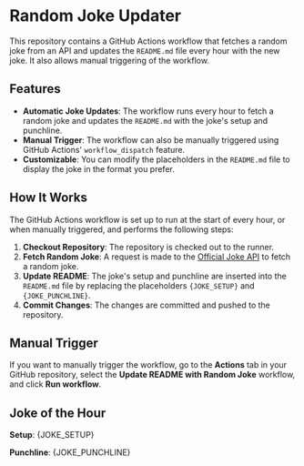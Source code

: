 # Random Joke Updater

This repository contains a GitHub Actions workflow that fetches a random joke from an API and updates the `README.md` file every hour with the new joke. It also allows manual triggering of the workflow.

## Features

- **Automatic Joke Updates**: The workflow runs every hour to fetch a random joke and updates the `README.md` with the joke's setup and punchline.
- **Manual Trigger**: The workflow can also be manually triggered using GitHub Actions' `workflow_dispatch` feature.
- **Customizable**: You can modify the placeholders in the `README.md` file to display the joke in the format you prefer.

## How It Works

The GitHub Actions workflow is set up to run at the start of every hour, or when manually triggered, and performs the following steps:

1. **Checkout Repository**: The repository is checked out to the runner.
2. **Fetch Random Joke**: A request is made to the [Official Joke API](https://official-joke-api.appspot.com/random_joke) to fetch a random joke.
3. **Update README**: The joke's setup and punchline are inserted into the `README.md` file by replacing the placeholders `{JOKE_SETUP}` and `{JOKE_PUNCHLINE}`.
4. **Commit Changes**: The changes are committed and pushed to the repository.


## Manual Trigger

If you want to manually trigger the workflow, go to the **Actions** tab in your GitHub repository, select the **Update README with Random Joke** workflow, and click **Run workflow**.



## Joke of the Hour

**Setup**: {JOKE_SETUP}

**Punchline**: {JOKE_PUNCHLINE}


